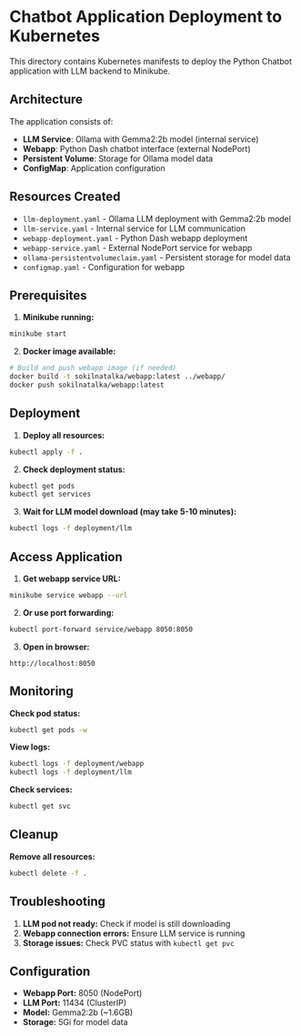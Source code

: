 # Chatbot Application Deployment to Kubernetes

This directory contains Kubernetes manifests to deploy the Python Chatbot application with LLM backend to Minikube.

## Architecture

The application consists of:
* **LLM Service**: Ollama with Gemma2:2b model (internal service)
* **Webapp**: Python Dash chatbot interface (external NodePort)
* **Persistent Volume**: Storage for Ollama model data
* **ConfigMap**: Application configuration

## Resources Created

* `llm-deployment.yaml` - Ollama LLM deployment with Gemma2:2b model
* `llm-service.yaml` - Internal service for LLM communication
* `webapp-deployment.yaml` - Python Dash webapp deployment
* `webapp-service.yaml` - External NodePort service for webapp
* `ollama-persistentvolumeclaim.yaml` - Persistent storage for model data
* `configmap.yaml` - Configuration for webapp

## Prerequisites

1. **Minikube running:**
```bash
minikube start
```

2. **Docker image available:**
```bash
# Build and push webapp image (if needed)
docker build -t sokilnatalka/webapp:latest ../webapp/
docker push sokilnatalka/webapp:latest
```

## Deployment

1. **Deploy all resources:**
```bash
kubectl apply -f .
```

2. **Check deployment status:**
```bash
kubectl get pods
kubectl get services
```

3. **Wait for LLM model download (may take 5-10 minutes):**
```bash
kubectl logs -f deployment/llm
```

## Access Application

1. **Get webapp service URL:**
```bash
minikube service webapp --url
```

2. **Or use port forwarding:**
```bash
kubectl port-forward service/webapp 8050:8050
```

3. **Open in browser:**
```
http://localhost:8050
```

## Monitoring

**Check pod status:**
```bash
kubectl get pods -w
```

**View logs:**
```bash
kubectl logs -f deployment/webapp
kubectl logs -f deployment/llm
```

**Check services:**
```bash
kubectl get svc
```

## Cleanup

**Remove all resources:**
```bash
kubectl delete -f .
```

## Troubleshooting

1. **LLM pod not ready:** Check if model is still downloading
2. **Webapp connection errors:** Ensure LLM service is running
3. **Storage issues:** Check PVC status with `kubectl get pvc`

## Configuration

- **Webapp Port:** 8050 (NodePort)
- **LLM Port:** 11434 (ClusterIP)
- **Model:** Gemma2:2b (~1.6GB)
- **Storage:** 5Gi for model data